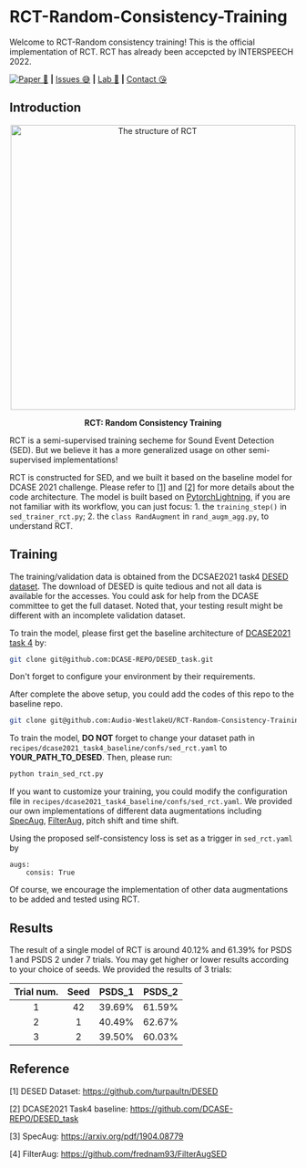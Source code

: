 # RCT-Random-Consistency-Training

Welcome to RCT-Random consistency training! This is the official implementation of RCT. RCT has already been accepcted by INTERSPEECH 2022.

[![Paper :star_struck:](https://img.shields.io/badge/arXiv-2110.11144-brightgreen)](https://arxiv.org/abs/2110.11144) **|** [Issues :sweat_smile:](https://github.com/Audio-WestlakeU/RCT-Random-Consistency-Training/issues)
 **|** [Lab :hear_no_evil:](https://github.com/Audio-WestlakeU) **|** [Contact :kissing_heart:](sao_year@126.com)

## Introduction

<div  align="center">    
<image src="/imgs/rct_structure.PNG"  width="500" alt="The structure of RCT" />

**RCT: Random Consistency Training**
</div>

RCT is a semi-supervised training secheme for Sound Event Detection (SED). But we believe it has a more generalized usage on other semi-supervised implementations!

RCT is constructed for SED, and we built it based on the baseline model for DCASE 2021 challenge. Please refer
to [[1]](https://http://arxiv.org/abs/2110.11144) and [[2]](https://github.com/DCASE-REPO/DESED_task) for more details about the code architecture. The model is built based on [PytorchLightning](https://www.pytorchlightning.ai/), if you are not familiar with its workflow, you can just focus: 1. the `training_step()` in `sed_trainer_rct.py`; 2. the `class RandAugment` in `rand_augm_agg.py`, to understand RCT.

## Training

The training/validation data is obtained from the DCSAE2021 task4 [DESED dataset](https://github.com/turpaultn/DESED).
The download of DESED is quite tedious and not all data is available for the accesses. You could ask for help from the DCASE committee to get the full dataset. Noted that, your testing result might be different with an incomplete validation dataset.

To train the model, please first get the baseline architecture of [DCASE2021 task 4](https://github.com/DCASE-REPO/DESED_task)
by:
```bash
git clone git@github.com:DCASE-REPO/DESED_task.git
```
Don't forget to configure your environment by their requirements.

After complete the above setup, you could add the codes of this repo to the baseline repo.

```bash
git clone git@github.com:Audio-WestlakeU/RCT-Random-Consistency-Training.git
```

To train the model, **DO NOT** forget to change your dataset path in `recipes/dcase2021_task4_baseline/confs/sed_rct.yaml`
to **YOUR_PATH_TO_DESED**. Then, please run:
```bash
python train_sed_rct.py
```

If you want to customize your training, you could modify the configuration file in
`recipes/dcase2021_task4_baseline/confs/sed_rct.yaml`. We provided our own implementations of different data augmentations including
[SpecAug](https://arxiv.org/pdf/1904.08779.pdf?source=post_page---------------------------),
[FilterAug](https://github.com/frednam93/FilterAugSED), pitch shift and time shift.

Using the proposed self-consistency loss is set as a trigger in `sed_rct.yaml` by
```angular2html
augs:    
    consis: True
```

Of course, we encourage the implementation of other data augmentations to be added and tested using RCT.

## Results
The result of a single model of RCT is around 40.12% and 61.39% for PSDS 1 and PSDS 2 under 7 trials.
You may get higher or lower results according to your choice of seeds. We provided the results of 3 trials:
<div align="center">

| Trial num. | Seed | PSDS_1 | PSDS_2 |
| :--------: | :--: | :----: | :----: |
|     1      |  42  | 39.69% | 61.59% |
|     2      |   1  | 40.49% | 62.67% |
|     3      |   2  | 39.50% | 60.03% |
</div>





## Reference
[1] DESED Dataset: https://github.com/turpaultn/DESED

[2] DCASE2021 Task4 baseline: https://github.com/DCASE-REPO/DESED_task

[3] SpecAug: https://arxiv.org/pdf/1904.08779

[4] FilterAug: https://github.com/frednam93/FilterAugSED
